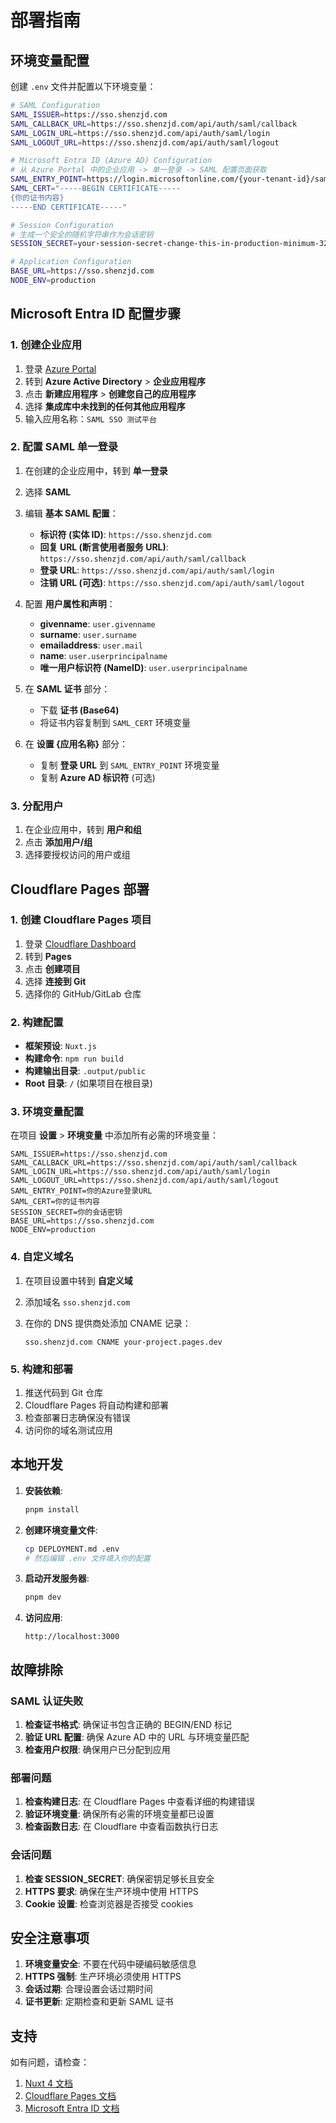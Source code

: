 # 部署指南

## 环境变量配置

创建 `.env` 文件并配置以下环境变量：

```bash
# SAML Configuration
SAML_ISSUER=https://sso.shenzjd.com
SAML_CALLBACK_URL=https://sso.shenzjd.com/api/auth/saml/callback
SAML_LOGIN_URL=https://sso.shenzjd.com/api/auth/saml/login
SAML_LOGOUT_URL=https://sso.shenzjd.com/api/auth/saml/logout

# Microsoft Entra ID (Azure AD) Configuration
# 从 Azure Portal 中的企业应用 -> 单一登录 -> SAML 配置页面获取
SAML_ENTRY_POINT=https://login.microsoftonline.com/{your-tenant-id}/saml2
SAML_CERT="-----BEGIN CERTIFICATE-----
{你的证书内容}
-----END CERTIFICATE-----"

# Session Configuration
# 生成一个安全的随机字符串作为会话密钥
SESSION_SECRET=your-session-secret-change-this-in-production-minimum-32-characters

# Application Configuration
BASE_URL=https://sso.shenzjd.com
NODE_ENV=production
```

## Microsoft Entra ID 配置步骤

### 1. 创建企业应用

1. 登录 [Azure Portal](https://portal.azure.com)
2. 转到 **Azure Active Directory** > **企业应用程序**
3. 点击 **新建应用程序** > **创建您自己的应用程序**
4. 选择 **集成库中未找到的任何其他应用程序**
5. 输入应用名称：`SAML SSO 测试平台`

### 2. 配置 SAML 单一登录

1. 在创建的企业应用中，转到 **单一登录**
2. 选择 **SAML**
3. 编辑 **基本 SAML 配置**：

   - **标识符 (实体 ID)**: `https://sso.shenzjd.com`
   - **回复 URL (断言使用者服务 URL)**: `https://sso.shenzjd.com/api/auth/saml/callback`
   - **登录 URL**: `https://sso.shenzjd.com/api/auth/saml/login`
   - **注销 URL (可选)**: `https://sso.shenzjd.com/api/auth/saml/logout`

4. 配置 **用户属性和声明**：

   - **givenname**: `user.givenname`
   - **surname**: `user.surname`
   - **emailaddress**: `user.mail`
   - **name**: `user.userprincipalname`
   - **唯一用户标识符 (NameID)**: `user.userprincipalname`

5. 在 **SAML 证书** 部分：
   - 下载 **证书 (Base64)**
   - 将证书内容复制到 `SAML_CERT` 环境变量

6. 在 **设置 {应用名称}** 部分：
   - 复制 **登录 URL** 到 `SAML_ENTRY_POINT` 环境变量
   - 复制 **Azure AD 标识符** (可选)

### 3. 分配用户

1. 在企业应用中，转到 **用户和组**
2. 点击 **添加用户/组**
3. 选择要授权访问的用户或组

## Cloudflare Pages 部署

### 1. 创建 Cloudflare Pages 项目

1. 登录 [Cloudflare Dashboard](https://dash.cloudflare.com)
2. 转到 **Pages**
3. 点击 **创建项目**
4. 选择 **连接到 Git**
5. 选择你的 GitHub/GitLab 仓库

### 2. 构建配置

- **框架预设**: `Nuxt.js`
- **构建命令**: `npm run build`
- **构建输出目录**: `.output/public`
- **Root 目录**: `/` (如果项目在根目录)

### 3. 环境变量配置

在项目 **设置** > **环境变量** 中添加所有必需的环境变量：

```
SAML_ISSUER=https://sso.shenzjd.com
SAML_CALLBACK_URL=https://sso.shenzjd.com/api/auth/saml/callback
SAML_LOGIN_URL=https://sso.shenzjd.com/api/auth/saml/login
SAML_LOGOUT_URL=https://sso.shenzjd.com/api/auth/saml/logout
SAML_ENTRY_POINT=你的Azure登录URL
SAML_CERT=你的证书内容
SESSION_SECRET=你的会话密钥
BASE_URL=https://sso.shenzjd.com
NODE_ENV=production
```

### 4. 自定义域名

1. 在项目设置中转到 **自定义域**
2. 添加域名 `sso.shenzjd.com`
3. 在你的 DNS 提供商处添加 CNAME 记录：

   ```
   sso.shenzjd.com CNAME your-project.pages.dev
   ```

### 5. 构建和部署

1. 推送代码到 Git 仓库
2. Cloudflare Pages 将自动构建和部署
3. 检查部署日志确保没有错误
4. 访问你的域名测试应用

## 本地开发

1. **安装依赖**:

   ```bash
   pnpm install
   ```

2. **创建环境变量文件**:

   ```bash
   cp DEPLOYMENT.md .env
   # 然后编辑 .env 文件填入你的配置
   ```

3. **启动开发服务器**:

   ```bash
   pnpm dev
   ```

4. **访问应用**:

   ```
   http://localhost:3000
   ```

## 故障排除

### SAML 认证失败

1. **检查证书格式**: 确保证书包含正确的 BEGIN/END 标记
2. **验证 URL 配置**: 确保 Azure AD 中的 URL 与环境变量匹配
3. **检查用户权限**: 确保用户已分配到应用

### 部署问题

1. **检查构建日志**: 在 Cloudflare Pages 中查看详细的构建错误
2. **验证环境变量**: 确保所有必需的环境变量都已设置
3. **检查函数日志**: 在 Cloudflare 中查看函数执行日志

### 会话问题

1. **检查 SESSION_SECRET**: 确保密钥足够长且安全
2. **HTTPS 要求**: 确保在生产环境中使用 HTTPS
3. **Cookie 设置**: 检查浏览器是否接受 cookies

## 安全注意事项

1. **环境变量安全**: 不要在代码中硬编码敏感信息
2. **HTTPS 强制**: 生产环境必须使用 HTTPS
3. **会话过期**: 合理设置会话过期时间
4. **证书更新**: 定期检查和更新 SAML 证书

## 支持

如有问题，请检查：

1. [Nuxt 4 文档](https://nuxt.com/docs)
2. [Cloudflare Pages 文档](https://developers.cloudflare.com/pages/)
3. [Microsoft Entra ID 文档](https://docs.microsoft.com/azure/active-directory/)
